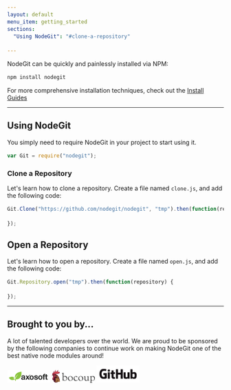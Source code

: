 ```yaml
---
layout: default
menu_item: getting_started
sections:
  "Using NodeGit": "#clone-a-repository"

---
```


NodeGit can be quickly and painlessly installed via NPM:

``` bash
npm install nodegit
```

For more comprehensive installation techniques, check out the [Install Guides](
/guides/install
)

* * *

## <a name="using-nodegit"></a>Using NodeGit

You simply need to require NodeGit in your project to start using it.

``` javascript
var Git = require("nodegit");
```

### <a name="clone-a-repository"></a>Clone a Repository

Let's learn how to clone a repository. Create a file named `clone.js`,
and add the following code:

``` javascript
Git.Clone("https://github.com/nodegit/nodegit", "tmp").then(function(repository) {

});
```

## <a name="open-a-repository"></a>Open a Repository

Let's learn how to open a repository. Create a file named `open.js`,
and add the following code:

``` javascript
Git.Repository.open("tmp").then(function(repository) {

});
```

* * *

## <a name="brought-to-you-by"></a>Brought to you by...

A lot of talented developers over the world.  We are proud to be sponsored by
the following companies to continue work on making NodeGit one of the best
native node modules around!

<img width=100 src="/img/Axosoft-Logo-Revision_crop.png">
<img width=100 src="/img/bocoup-horizontal-100.png">
<img width=100 src="/img/GitHub_Logo.png">
